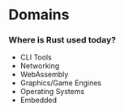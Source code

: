 # Domains

### Where is Rust used today?

- CLI Tools
- Networking
- WebAssembly
- Graphics/Game Engines
- Operating Systems
- Embedded
